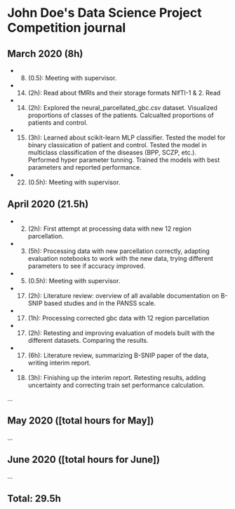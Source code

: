 # John Doe's Data Science Project Competition journal

## March 2020 (8h)

* 8. (0.5): Meeting with supervisor.
* 14. (2h): Read about fMRIs and their storage formats NIfTI-1 & 2. Read 
* 14. (2h): Explored the neural_parcellated_gbc.csv dataset. Visualized proportions of classes of the patients. Calcualted proportions of patients and control. 
* 15. (3h): Learned about scikit-learn MLP classifier. Tested the model for binary classication of patient and control. Tested the model in multiclass classification of the diseases (BPP, SCZP, etc.). Performed hyper parameter tunning. Trained the models with best parameters and reported performance.
* 22. (0.5h): Meeting with supervisor.


## April 2020 (21.5h)

* 2. (2h): First attempt at processing data with new 12 region parcellation.
* 3. (5h): Processing data with new parcellation correctly, adapting evaluation notebooks to work with the new data, trying different 
parameters to see if accuracy improved.
* 5. (0.5h): Meeting with supervisor.
* 17. (2h): Literature review: overview of all available documentation on B-SNIP based studies and in the PANSS scale.
* 17. (1h): Processing corrected gbc data with 12 region parcellation
* 17. (2h): Retesting and improving evaluation of models built with the different datasets. Comparing the results.
* 17. (6h): Literature review, summarizing B-SNIP paper of the data, writing interim report. 
* 18. (3h): Finishing up the interim report. Retesting results, adding uncertainty and correcting train set performance calculation.

...

## May 2020 ([total hours for May])

...

## June 2020 ([total hours for June])

...

## Total: 29.5h
